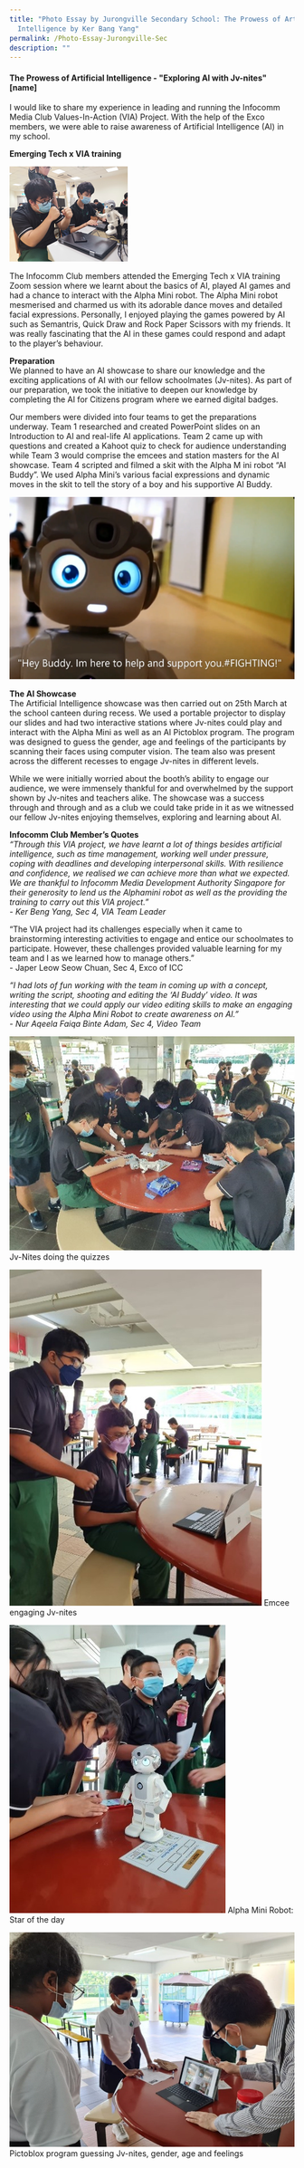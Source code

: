 ```yaml
---
title: "Photo Essay by Jurongville Secondary School: The Prowess of Artificial
  Intelligence by Ker Bang Yang"
permalink: /Photo-Essay-Jurongville-Sec
description: ""
---
```

#### The Prowess of Artificial Intelligence - "Exploring AI with Jv-nites" [name]

I would like to share my experience in leading and running the Infocomm Media Club Values-In-Action (VIA) Project. With the help of the Exco members, we were able to raise awareness of Artificial Intelligence (AI) in my school. 

**Emerging Tech x VIA training**

![](/images/events/competitions/JV%201.png)

The Infocomm Club members attended the Emerging Tech x VIA training Zoom session where we learnt about the basics of AI, played AI games and had a chance to interact with the Alpha Mini robot. The Alpha Mini robot mesmerised and charmed us with its adorable dance moves and detailed facial expressions. Personally, I enjoyed playing the games powered by AI such as Semantris, Quick Draw and Rock Paper Scissors with my friends. It was really fascinating that the AI in these games could respond and adapt to the player’s behaviour. 

**Preparation**<br>
We planned to have an AI showcase to share our knowledge and the exciting applications of AI with our fellow schoolmates (Jv-nites). As part of our preparation, we took the initiative to deepen our knowledge by completing the AI for Citizens program where we earned digital badges. 

Our members were divided into four teams to get the preparations underway. Team 1 researched and created PowerPoint slides on an Introduction to AI and real-life AI applications. Team 2 came up with questions and created a Kahoot quiz to check for audience understanding while Team 3 would comprise the emcees and station masters for the AI showcase. Team 4 scripted and filmed a skit with the Alpha M ini robot “AI Buddy”. We used Alpha Mini’s various facial expressions and dynamic moves in the skit to tell the story of a boy and his supportive AI Buddy. 

![](/images/events/competitions/JV%202.png)

**The AI Showcase**<br>
The Artificial Intelligence showcase was then carried out on 25th March at the school canteen during recess. We used a portable projector to display our slides and had two interactive stations where Jv-nites could play and interact with the Alpha Mini as well as an AI Pictoblox program. The program was designed to guess the gender, age and feelings of the participants by scanning their faces using computer vision. The team also was present across the different recesses to engage Jv-nites in different 
levels. 

While we were initially worried about the booth’s ability to engage our audience, we were immensely thankful for and overwhelmed by the support shown by Jv-nites and teachers alike. The showcase was a success through and through and as a club we could take pride in it as we witnessed our fellow Jv-nites enjoying themselves, exploring and learning about AI.  

**Infocomm Club Member’s Quotes** <br>
*“Through this VIA project, we have learnt a lot of things besides artificial intelligence, such as time management, working well under pressure, coping with deadlines and developing interpersonal skills. With resilience and confidence, we realised we can achieve more than what we expected. We are thankful to Infocomm Media Development Authority Singapore for their generosity to lend us the Alphamini robot as well as the providing the training to carry out this VIA project.” 
<br>- Ker Beng Yang, Sec 4, VIA Team Leader*


“The VIA project had its challenges especially when it came to brainstorming interesting activities to engage and entice our schoolmates to participate. However, these challenges provided valuable learning for my team and I as we learned how to manage others.”
<br>- Japer Leow Seow Chuan, Sec 4, Exco of ICC

*“I had lots of fun working with the team in coming up with a concept, writing the script, shooting and editing the ‘AI Buddy’ video. It was interesting that we could apply our video editing skills to make an engaging video using the Alpha Mini Robot to create awareness on AI.”
<br>- Nur Aqeela Faiqa Binte Adam, Sec 4, Video Team*

![](/images/events/competitions/JV%204.jpg)
Jv-Nites doing the quizzes 

![](/images/events/competitions/JV%205.jpg)
Emcee engaging Jv-nites 

![](/images/events/competitions/JV%208.jpg)
Alpha Mini Robot: Star of the day 

![](/images/events/competitions/JV%2010.jpg)
Pictoblox program guessing Jv-nites, gender, age and feelings